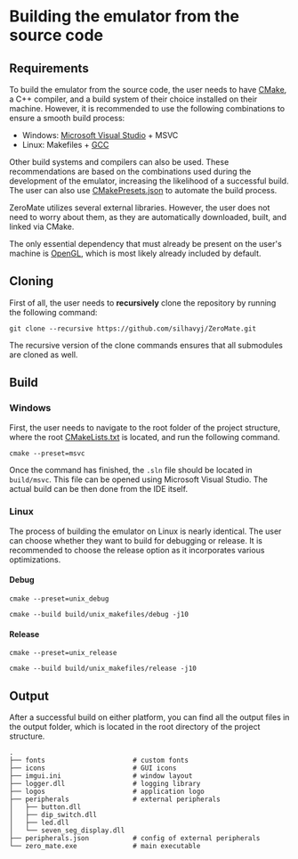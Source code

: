 # Building the emulator from the source code

## Requirements

To build the emulator from the source code, the user needs to have [CMake](https://cmake.org/), a C++ compiler, and a build system of their choice installed on their machine. However, it is recommended to use the following combinations to ensure a smooth build process:

- Windows: [Microsoft Visual Studio](https://visualstudio.microsoft.com/) + MSVC
- Linux: Makefiles + [GCC](https://gcc.gnu.org/)

Other build systems and compilers can also be used. These recommendations are based on the combinations used during the development of the emulator, increasing the likelihood of a successful build. The user can also use [CMakePresets.json](../CMakePresets.json) to automate the build process.

ZeroMate utilizes several external libraries. However, the user does not need to worry about them, as they are automatically downloaded, built, and linked via CMake.

The only essential dependency that must already be present on the user's machine is [OpenGL](https://www.opengl.org/), which is most likely already included by default.

## Cloning

First of all, the user needs to **recursively** clone the repository by running the following command:

```
git clone --recursive https://github.com/silhavyj/ZeroMate.git
```

The recursive version of the clone commands ensures that all submodules are cloned as well. 

## Build

### Windows

First, the user needs to navigate to the root folder of the project structure, where the root [CMakeLists.txt](../CMakeLists.txt) is located, and run the following command.

```
cmake --preset=msvc
```

Once the command has finished, the `.sln` file should be located in `build/msvc`. This file can be opened using Microsoft Visual Studio. The actual build can be then done from the IDE itself.

### Linux

The process of building the emulator on Linux is nearly identical. The user can choose whether they want to build for debugging or release. It is recommended to choose the release option as it incorporates various optimizations.

#### Debug

```
cmake --preset=unix_debug
```

```
cmake --build build/unix_makefiles/debug -j10
```
#### Release

```
cmake --preset=unix_release
```

```
cmake --build build/unix_makefiles/release -j10
```

## Output

After a successful build on either platform, you can find all the output files in the output folder, which is located in the root directory of the project structure.

```
.
├── fonts                      # custom fonts
├── icons                      # GUI icons
├── imgui.ini                  # window layout
├── logger.dll                 # logging library
├── logos                      # application logo
├── peripherals                # external peripherals
│   ├── button.dll
│   ├── dip_switch.dll
│   ├── led.dll
│   └── seven_seg_display.dll
├── peripherals.json           # config of external peripherals
└── zero_mate.exe              # main executable
```